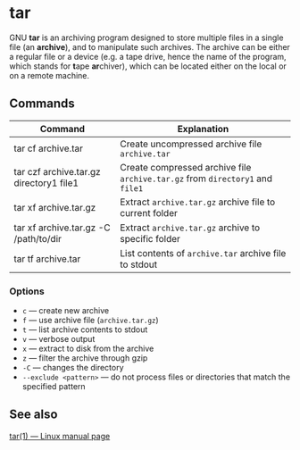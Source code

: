 # tar

GNU **tar** is an archiving program designed to store multiple files in a single file (an **archive**), and to manipulate such archives.  The archive can be either a regular file or a device (e.g. a tape drive, hence the name of the program, which stands for **t**ape **ar**chiver), which can be located either on the local or on a remote machine.

## Commands

Command | Explanation
-|-
tar cf archive.tar | Create uncompressed archive file `archive.tar`
tar czf archive.tar.gz directory1 file1 | Create compressed archive file `archive.tar.gz` from `directory1` and `file1`
tar xf archive.tar.gz | Extract `archive.tar.gz` archive file to current folder
tar xf archive.tar.gz -C /path/to/dir | Extract `archive.tar.gz` archive to specific folder
tar tf archive.tar | List contents of `archive.tar` archive file to stdout

### Options

* `c` — create new archive
* `f` — use archive file (`archive.tar.gz`)
* `t` — list archive contents to stdout
* `v` — verbose output
* `x` — extract to disk from the archive
* `z` — filter the archive through gzip
* `-C` — changes the directory
* `--exclude <pattern>` — do not process files or directories that match the specified pattern

## See also

[tar(1) — Linux manual page](https://man7.org/linux/man-pages/man1/tar.1.html)
